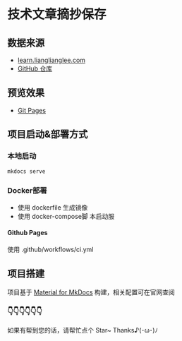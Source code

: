 # 技术文章摘抄保存

## 数据来源

+ [learn.lianglianglee.com](https://learn.lianglianglee.com)
+ [GitHub 仓库](https://github.com/zhwei820/learn.lianglianglee.com)

## 预览效果

+ [Git Pages](https://jint233.github.io/)

## 项目启动&部署方式

### 本地启动

```bash
mkdocs serve
```

### Docker部署

+ 使用 dockerfile 生成镜像
+ 使用 docker-compose脚 本启动服
  
#### Github Pages

使用 .github/workflows/ci.yml

## 项目搭建

项目基于 [Material for MkDocs](https://squidfunk.github.io/mkdocs-material/getting-started/) 构建，相关配置可在官网查阅

### 👇👇👇👇👇👇

如果有帮到您的话，请帮忙点个 Star~ Thanks♪(･ω･)ﾉ
